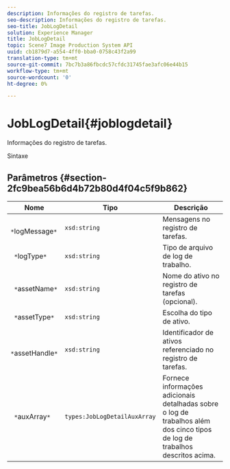 ```yaml
---
description: Informações do registro de tarefas.
seo-description: Informações do registro de tarefas.
seo-title: JobLogDetail
solution: Experience Manager
title: JobLogDetail
topic: Scene7 Image Production System API
uuid: cb1879d7-a554-4ff0-bba0-0758c43f2a99
translation-type: tm+mt
source-git-commit: 7bc7b3a86fbcdc57cfdc31745fae3afc06e44b15
workflow-type: tm+mt
source-wordcount: '0'
ht-degree: 0%

---
```



# JobLogDetail{#joblogdetail}

Informações do registro de tarefas.

Sintaxe

## Parâmetros {#section-2fc9bea56b6d4b72b80d4f04c5f9b862}

| Nome | Tipo | Descrição |
|---|---|---|
| ` *`logMessage`*` | `xsd:string` | Mensagens no registro de tarefas. |
| ` *`logType`*` | `xsd:string` | Tipo de arquivo de log de trabalho. |
| ` *`assetName`*` | `xsd:string` | Nome do ativo no registro de tarefas (opcional). |
| ` *`assetType`*` | `xsd:string` | Escolha do tipo de ativo. |
| ` *`assetHandle`*` | `xsd:string` | Identificador de ativos referenciado no registro de tarefas. |
| ` *`auxArray`*` | `types:JobLogDetailAuxArray` | Fornece informações adicionais detalhadas sobre o log de trabalhos além dos cinco tipos de log de trabalhos descritos acima. |

